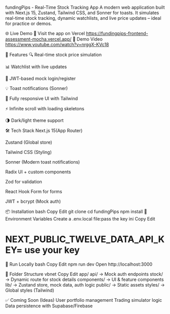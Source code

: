  fundingPips - Real-Time Stock Tracking App
A modern web application built with Next.js 15, Zustand, Tailwind CSS, and Sonner for toasts. It simulates real-time stock tracking, dynamic watchlists, and live price updates – ideal for practice or demos.

🌐 Live Demo
🔗 Visit the app on Vercel
https://fundingpips-frontend-assessment-mocha.vercel.app/
🎥 Demo Video
https://www.youtube.com/watch?v=nrggX-KVc18



🚀 Features
🔍 Real-time stock price simulation

📊 Watchlist with live updates

🔐 JWT-based mock login/register

💡 Toast notifications (Sonner)

🎨 Fully responsive UI with Tailwind

⚡ Infinite scroll with loading skeletons

🌗 Dark/light theme support

🛠️ Tech Stack
Next.js 15(App Router)

Zustand (Global store)

Tailwind CSS (Styling)

Sonner (Modern toast notifications)

Radix UI + custom components

Zod for validation

React Hook Form for forms

JWT + bcrypt (Mock auth)

📦 Installation
bash
Copy
Edit
git clone
cd fundingPips
npm install
🔑 Environment Variables
Create a .env.local file:pass the key
ini
Copy
Edit
# NEXT_PUBLIC_TWELVE_DATA_API_KEY= use your key
🧪 Run Locally
bash
Copy
Edit
npm run dev
Open http://localhost:3000


📁 Folder Structure
vbnet
Copy
Edit
app/
  api/        → Mock auth endpoints
  stock/      → Dynamic route for stock details
components/   → UI & feature components
lib/          → Zustand store, mock data, auth logic
public/       → Static assets
styles/       → Global styles (Tailwind)

✅ Coming Soon (Ideas)
User portfolio management
Trading simulator logic
Data persistence with Supabase/Firebase
